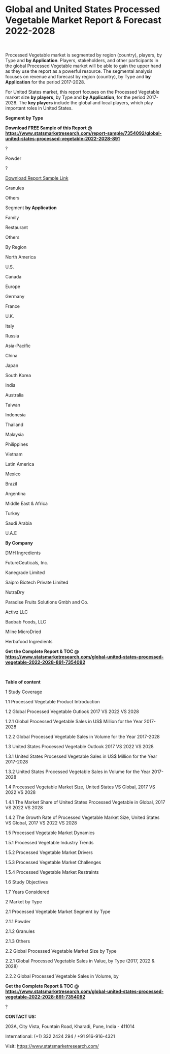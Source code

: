 <h1>Global and United States Processed Vegetable Market Report & Forecast 2022-2028</h1><br/><p>Processed Vegetable market is segmented by region (country), players, by Type and <strong>by Application</strong>. Players, stakeholders, and other participants in the global Processed Vegetable market will be able to gain the upper hand as they use the report as a powerful resource. The segmental analysis focuses on revenue and forecast by region (country), by Type and <strong>by Application</strong> for the period 2017-2028.</p>
 
 
 
 <p>For United States market, this report focuses on the Processed Vegetable market size <strong>by players</strong>, by Type and <strong>by Application</strong>, for the period 2017-2028. The <strong>key players</strong> include the global and local players, which play important roles in United States.</p>
 
 
 
 <p><strong>Segment by Type</strong></p>
 
 
 
 <div><b>Download FREE Sample of this Report @ <a href="https://www.statsmarketresearch.com/download-free-sample/7354092/global-united-states-processed-vegetable-2022-2028-891">https://www.statsmarketresearch.com/report-sample/7354092/global-united-states-processed-vegetable-2022-2028-891</a></b></div>
 
 
 
 <p>? </p>
 
 
 
 <p>Powder</p>
 
 
 
 <p>? </p>
 
 
 
 <p><a href="https://www.statsmarketresearch.com/download-free-sample/7354092/global-united-states-processed-vegetable-2022-2028-891">Download Report Sample Link</a></p>
 
 
 
 <p>Granules</p>
 
 
 
 <p>Others</p>
 
 
 
 <p>Segment <strong>by Application</strong></p>
 
 
 
 <p>Family</p>
 
 
 
 <p>Restaurant</p>
 
 
 
 <p>Others</p>
 
 
 
 <p>By Region</p>
 
 
 
 <p>North America</p>
 
 
 
 <p>U.S.</p>
 
 
 
 <p>Canada</p>
 
 
 
 <p>Europe</p>
 
 
 
 <p>Germany</p>
 
 
 
 <p>France</p>
 
 
 
 <p>U.K.</p>
 
 
 
 <p>Italy</p>
 
 
 
 <p>Russia</p>
 
 
 
 <p>Asia-Pacific</p>
 
 
 
 <p>China</p>
 
 
 
 <p>Japan</p>
 
 
 
 <p>South Korea</p>
 
 
 
 <p>India</p>
 
 
 
 <p>Australia</p>
 
 
 
 <p>Taiwan</p>
 
 
 
 <p>Indonesia</p>
 
 
 
 <p>Thailand</p>
 
 
 
 <p>Malaysia</p>
 
 
 
 <p>Philippines</p>
 
 
 
 <p>Vietnam</p>
 
 
 
 <p>Latin America</p>
 
 
 
 <p>Mexico</p>
 
 
 
 <p>Brazil</p>
 
 
 
 <p>Argentina</p>
 
 
 
 <p>Middle East & Africa</p>
 
 
 
 <p>Turkey</p>
 
 
 
 <p>Saudi Arabia</p>
 
 
 
 <p>U.A.E</p>
 
 
 
 <p><strong>By Company</strong></p>
 
 
 
 <p>DMH Ingredients</p>
 
 
 
 <p>FutureCeuticals, Inc.</p>
 
 
 
 <p>Kanegrade Limited</p>
 
 
 
 <p>Saipro Biotech Private Limited</p>
 
 
 
 <p>NutraDry</p>
 
 
 
 <p>Paradise Fruits Solutions Gmbh and Co.</p>
 
 
 
 <p>Activz LLC</p>
 
 
 
 <p>Baobab Foods, LLC</p>
 
 
 
 <p>Milne MicroDried</p>
 
 
 
 <p>Herbafood Ingredients</p>
 
 
 
 <div><b>Get the Complete Report & TOC @ <a href="https://www.statsmarketresearch.com/global-united-states-processed-vegetable-2022-2028-891-7354092">https://www.statsmarketresearch.com/global-united-states-processed-vegetable-2022-2028-891-7354092</a></b></div>
 
 
 
 <p><br />
 
 <b>Table of content</b></p>
 
 
 
 <p>1 Study Coverage<br />
 
 1.1 Processed Vegetable Product Introduction<br />
 
 1.2 Global Processed Vegetable Outlook 2017 VS 2022 VS 2028<br />
 
 1.2.1 Global Processed Vegetable Sales in US$ Million for the Year 2017-2028<br />
 
 1.2.2 Global Processed Vegetable Sales in Volume for the Year 2017-2028<br />
 
 1.3 United States Processed Vegetable Outlook 2017 VS 2022 VS 2028<br />
 
 1.3.1 United States Processed Vegetable Sales in US$ Million for the Year 2017-2028<br />
 
 1.3.2 United States Processed Vegetable Sales in Volume for the Year 2017-2028<br />
 
 1.4 Processed Vegetable Market Size, United States VS Global, 2017 VS 2022 VS 2028<br />
 
 1.4.1 The Market Share of United States Processed Vegetable in Global, 2017 VS 2022 VS 2028<br />
 
 1.4.2 The Growth Rate of Processed Vegetable Market Size, United States VS Global, 2017 VS 2022 VS 2028<br />
 
 1.5 Processed Vegetable Market Dynamics<br />
 
 1.5.1 Processed Vegetable Industry Trends<br />
 
 1.5.2 Processed Vegetable Market Drivers<br />
 
 1.5.3 Processed Vegetable Market Challenges<br />
 
 1.5.4 Processed Vegetable Market Restraints<br />
 
 1.6 Study Objectives<br />
 
 1.7 Years Considered<br />
 
 2 Market by Type<br />
 
 2.1 Processed Vegetable Market Segment by Type<br />
 
 2.1.1 Powder<br />
 
 2.1.2 Granules<br />
 
 2.1.3 Others<br />
 
 2.2 Global Processed Vegetable Market Size by Type<br />
 
 2.2.1 Global Processed Vegetable Sales in Value, by Type (2017, 2022 & 2028)<br />
 
 2.2.2 Global Processed Vegetable Sales in Volume, by</p>
 
 
 
 <div><b>Get the Complete Report & TOC @ <a href="https://www.statsmarketresearch.com/global-united-states-processed-vegetable-2022-2028-891-7354092">https://www.statsmarketresearch.com/global-united-states-processed-vegetable-2022-2028-891-7354092</a></b></div>
 
 
 
 <p>? </p>
 
 
 
 <p><b>CONTACT US:</b><br />
 
 203A, City Vista, Fountain Road, Kharadi, Pune, India - 411014<br />
 
 International: (+1) 332 2424 294 / +91 916-916-4321<br />
 
 Visit: <a href="https://www.statsmarketresearch.com/">https://www.statsmarketresearch.com/</a></p>